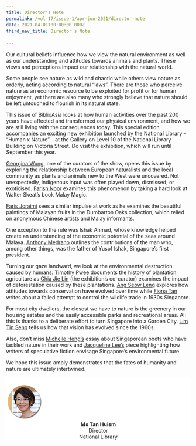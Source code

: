 ```yaml
---
title: Director's Note
permalink: /vol-17/issue-1/apr-jun-2021/director-note
date: 2021-04-01T00:00:00.000Z
third_nav_title: Director's Note

---
```


Our cultural beliefs influence how we view the natural environment as well as our understanding and attitudes towards animals and plants. These views and perceptions impact our relationship with the natural world.

Some people see nature as wild and chaotic while others view nature as orderly, acting according to natural “laws”. There are those who perceive nature as an economic resource to be exploited for profit or for human enjoyment, yet there are also many who strongly believe that nature should be left untouched to flourish in its natural state. 

This issue of BiblioAsia looks at how human activities over the past 200 years have affected and transformed our physical environment, and how we are still living with the consequences today. This special edition accompanies an exciting new exhibition launched by the National Library – “Human x Nature” – at the Gallery on Level 10 of the National Library Building on Victoria Street. Do visit the exhibition, which will run until September this year.

[Georgina Wong](https://nlb-ba-staging.netlify.app/vol-17/issue-1/apr-jun-2021/humanxnature), one of the curators of the show, opens this issue by exploring the relationship between European naturalists and the local community as plants and animals new to the West were uncovered. Not unexpectedly, indigenous input was often played down, dismissed, or exoticised. [Farish Noor](https://nlb-ba-staging.netlify.app/vol-17/issue-1/apr-jun-2021/magic) examines this phenomenon by taking a hard look at Walter Skeat’s book Malay Magic.

[Faris Joraimi](https://nlb-ba-staging.netlify.app/vol-17/issue-1/apr-jun-2021/malayan-fruits) sees a similar impulse at work as he examines the beautiful paintings of Malayan fruits in the Dumbarton Oaks collection, which relied on anonymous Chinese artists and Malay informants.

One exception to the rule was Ishak Ahmad, whose knowledge helped create an understanding of the economic potential of the seas around Malaya. [Anthony Medrano](https://nlb-ba-staging.netlify.app/vol-17/issue-1/apr-jun-2021/ishak-ahmad) outlines the contributions of the man who, among other things, was the father of Yusof Ishak, Singapore’s first president.

Turning our gaze landward, we look at the environmental destruction caused by humans. [Timothy Pwee](https://nlb-ba-staging.netlify.app/vol-17/issue-1/apr-jun-2021/agriculture) documents the history of plantation agriculture as [Chia Jie Lin](https://nlb-ba-staging.netlify.app/vol-17/issue-1/apr-jun-2021/deforestation) (the exhibition’s co-curator) examines the impact of deforestation caused by these plantations. [Ang Seow Leng](https://nlb-ba-staging.netlify.app/vol-17/issue-1/apr-jun-2021/nature) explores how attitudes towards conservation have evolved over time while [Fiona Tan](https://nlb-ba-staging.netlify.app/vol-17/issue-1/apr-jun-2021/beastly-business) writes about a failed attempt to control the wildlife trade in 1930s Singapore.

For most city dwellers, the closest we have to nature is the greenery in our housing estates and the easily accessible parks and recreational areas. All this is thanks to a deliberate effort to turn Singapore into a Garden City. [Lim Tin Seng](https://nlb-ba-staging.netlify.app/vol-17/issue-1/apr-jun-2021/greening) tells us how that vision has evolved since the 1960s.

Also, don’t miss [Michelle Heng’s](https://nlb-ba-staging.netlify.app/vol-17/issue-1/apr-jun-2021/poetry) essay about Singaporean poets who have tackled nature in their work and [Jacqueline Lee’s](https://nlb-ba-staging.netlify.app/vol-17/issue-1/apr-jun-2021/manvsnature) piece highlighting how writers of speculative fiction envisage Singapore’s environmental future.

We hope this issue amply demonstrates that the fates of humanity and nature are ultimately intertwined.

<div style="background-color: white;">
<br/>
<img src="/images/Vol-16-issue-4/authors/Tan_Huism.png" style="width: 100px; height: 100px;" />
<center><b>Ms Tan Huism</b><br>Director<br>National Library</center>
</div>